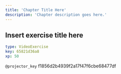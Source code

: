 ```yaml
---
title: 'Chapter Title Here'
description: 'Chapter description goes here.'
---
```


## Insert exercise title here

```yaml
type: VideoExercise
key: 65821d36a8
xp: 50
```

`@projector_key`
f1856d2b4939f2a17f47f6cbe68477df
